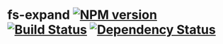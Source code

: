 # fs-expand [![NPM version](https://badge.fury.io/js/fs-expand.png)](http://badge.fury.io/js/fs-expand) [![Build Status](https://travis-ci.org/kaelzhang/node-fs-expand.png?branch=master)](https://travis-ci.org/kaelzhang/node-fs-expand) [![Dependency Status](https://gemnasium.com/kaelzhang/node-fs-expand.png)](https://gemnasium.com/kaelzhang/node-fs-expand)